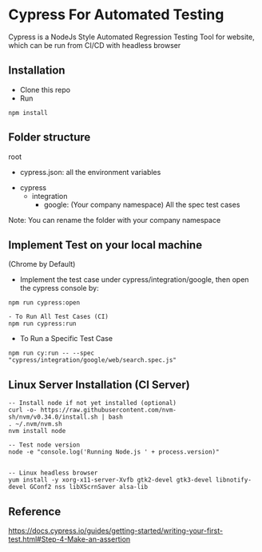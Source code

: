 # Cypress For Automated Testing
Cypress is a NodeJs Style Automated Regression Testing Tool for website, which can be run from CI/CD with headless browser

## Installation
- Clone this repo
- Run
```
npm install
```

## Folder structure
root
  - cypress.json: all the environment variables
  + cypress
    + integration
      + google: (Your company namespace) All the spec test cases

Note: You can rename the folder <google> with your company namespace

## Implement Test on your local machine
(Chrome by Default)

- Implement the test case under cypress/integration/google, then open the cypress console by:
```
npm run cypress:open
```

```
- To Run All Test Cases (CI)
npm run cypress:run
```
- To Run a Specific Test Case
```
npm run cy:run -- --spec "cypress/integration/google/web/search.spec.js"
```

## Linux Server Installation (CI Server)
```
-- Install node if not yet installed (optional)
curl -o- https://raw.githubusercontent.com/nvm-sh/nvm/v0.34.0/install.sh | bash
. ~/.nvm/nvm.sh
nvm install node

-- Test node version
node -e "console.log('Running Node.js ' + process.version)"


-- Linux headless browser
yum install -y xorg-x11-server-Xvfb gtk2-devel gtk3-devel libnotify-devel GConf2 nss libXScrnSaver alsa-lib
```

## Reference
https://docs.cypress.io/guides/getting-started/writing-your-first-test.html#Step-4-Make-an-assertion